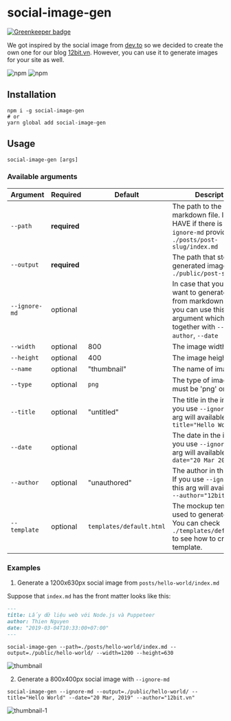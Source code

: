 # social-image-gen

[![Greenkeeper badge](https://badges.greenkeeper.io/12bitvn/social-image-gen.svg)](https://greenkeeper.io/)

We got inspired by the social image from [dev.to](https://dev.to) so we decided to create the own one for our blog [12bit.vn](https://12bit.vn). However, you can use it to generate images for your site as well.

![npm](https://img.shields.io/npm/v/social-image-gen.svg)
![npm](https://img.shields.io/npm/dw/social-image-gen.svg)

## Installation

```
npm i -g social-image-gen
# or
yarn global add social-image-gen
```

## Usage

```
social-image-gen [args]
```

### Available arguments

| Argument | Required  | Default|Description|
|----------|----------|-----|------|
| `--path` |**required**| |The path to the markdown file. It's MUST HAVE if there is no `--ignore-md` provided. Eg: `./posts/post-slug/index.md` |
| `--output` |**required**| |The path that stores the generated image. Eg: `./public/post-slug`   | 
| `--ignore-md` |optional| |In case that you don't want to generate image from markdown content, you can use this argument which goes together with `--title`, `--author`, `--date` |
|`--width`|optional|800|The image width.|
|`--height`|optional|400| The image height.|
|`--name`|optional|"thumbnail"|The name of image.|
|`--type`|optional|`png`|The type of image. It's must be 'png' or 'jpeg'|
|`--title`|optional|"untitled"| The title in the image. If you use `--ignore-md`, this arg will available. Eg: `--title="Hello World"`|
|`--date`|optional|| The date in the image. If you use `--ignore-md`, this arg will available. Eg: `--date="20 Mar 2019"`|
|`--author`|optional|"unauthored"| The author in the image. If you use `--ignore-md`, this arg will available. Eg: `--author="12bit.vn"`|
|`--template`|optional|`templates/default.html`|The mockup template is used to generate image. You can check `./templates/default.html` to see how to create a template.|

### Examples

1. Generate a 1200x630px social image from `posts/hello-world/index.md`

Suppose that `index.md` has the front matter looks like this:

```markdown
---
title: Lấy dữ liệu web với Node.js và Puppeteer
author: Thien Nguyen
date: "2019-03-04T10:33:00+07:00"
---
```

```
social-image-gen --path=./posts/hello-world/index.md --output=./public/hello-world/ --width=1200 --height=630
```

![thumbnail](https://user-images.githubusercontent.com/3280351/54678731-55b9c300-4b38-11e9-9311-3ae3ed0a0676.png)


2. Generate a 800x400px social image with `--ignore-md`

```
social-image-gen --ignore-md --output=./public/hello-world/ --title="Hello World" --date="20 Mar, 2019" --author="12bit.vn"
```

![thumbnail-1](https://user-images.githubusercontent.com/3280351/54678733-56525980-4b38-11e9-9f07-5d874ee3a2a6.png)
